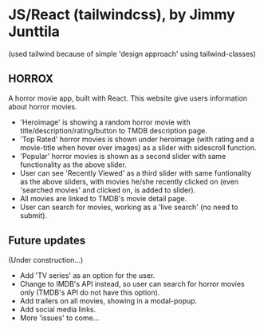 # JS/React (tailwindcss), by Jimmy Junttila
(used tailwind because of simple 'design approach' using tailwind-classes)

## HORROX

A horror movie app, built with React.
This website give users information about horror movies.

- 'Heroimage' is showing a random horror movie with title/description/rating/button to TMDB description page.
- 'Top Rated' horror movies is shown under heroimage (with rating and a movie-title when hover over images) as a slider with sidescroll function.
- 'Popular' horror movies is shown as a second slider with same functionality as the above slider.
- User can see 'Recently Viewed' as a third slider with same funtionality as the above sliders, with movies he/she recently clicked on
(even 'searched movies' and clicked on, is added to slider).
- All movies are linked to TMDB's movie detail page.
- User can search for movies, working as a 'live search' (no need to submit).

## Future updates

(Under construction...)

- Add 'TV series' as an option for the user.
- Change to IMDB's API instead, so user can search for horror movies only (TMDB's API do not have this option).
- Add trailers on all movies, showing in a modal-popup.
- Add social media links.
- More 'issues' to come...
